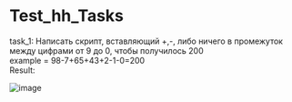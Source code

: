 # Test_hh_Tasks

task_1: Написать скрипт, вставляющий +,-, либо ничего в промежуток между цифрами от 9 до 0, чтобы получилось 200\
example = 98-7+65+43+2-1-0=200\
Result:

![image](https://github.com/Qiwi636/Test_hh_Tasks/assets/60035647/7bdb419f-382b-46fd-ab15-52e7fbf56b02)

